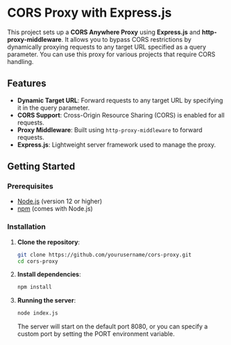 # CORS Proxy with Express.js

This project sets up a **CORS Anywhere Proxy** using **Express.js** and **http-proxy-middleware**. It allows you to bypass CORS restrictions by dynamically proxying requests to any target URL specified as a query parameter. You can use this proxy for various projects that require CORS handling.

## Features

- **Dynamic Target URL**: Forward requests to any target URL by specifying it in the query parameter.
- **CORS Support**: Cross-Origin Resource Sharing (CORS) is enabled for all requests.
- **Proxy Middleware**: Built using `http-proxy-middleware` to forward requests.
- **Express.js**: Lightweight server framework used to manage the proxy.

## Getting Started

### Prerequisites

- [Node.js](https://nodejs.org/) (version 12 or higher)
- [npm](https://www.npmjs.com/) (comes with Node.js)

### Installation

1. **Clone the repository**:

   ```bash
   git clone https://github.com/yourusername/cors-proxy.git
   cd cors-proxy
   ```

2. **Install dependencies**:

   ```bash
   npm install

   ```

3. **Running the server**:
   ```bash
   node index.js
   ```
   The server will start on the default port 8080, or you can specify a custom port by setting the PORT environment variable.
